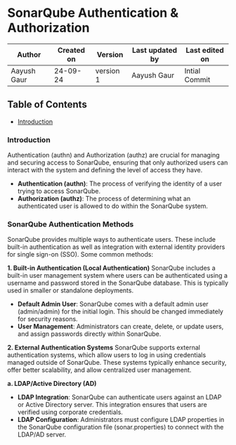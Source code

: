 # SonarQube Authentication & Authorization

| Author        | Created on | Version | Last updated by | Last edited on |
  |-------------|---------|-------------|-------------|---------|
  | Aayush Gaur | 24-09-24 | version 1 | Aayush Gaur | Intial Commit |

## Table of Contents
- [Introduction](#introduction)

### Introduction
Authentication (authn) and Authorization (authz) are crucial for managing and securing access to SonarQube, ensuring that only authorized users can interact with the system and defining the level of access they have.

- **Authentication (authn)**: The process of verifying the identity of a user trying to access SonarQube.
- **Authorization (authz)**: The process of determining what an authenticated user is allowed to do within the SonarQube system.

### SonarQube Authentication Methods
SonarQube provides multiple ways to authenticate users. These include built-in authentication as well as integration with external identity providers for single sign-on (SSO). Some common methods:

**1. Built-in Authentication (Local Authentication)**
SonarQube includes a built-in user management system where users can be authenticated using a username and password stored in the SonarQube database. This is typically used in smaller or standalone deployments.

- **Default Admin User**: SonarQube comes with a default admin user (admin/admin) for the initial login. This should be changed immediately for security reasons.
- **User Management**: Administrators can create, delete, or update users, and assign passwords directly within SonarQube.

**2. External Authentication Systems**
SonarQube supports external authentication systems, which allow users to log in using credentials managed outside of SonarQube. These systems typically enhance security, offer better scalability, and allow centralized user management.

**a. LDAP/Active Directory (AD)**
- **LDAP Integration**: SonarQube can authenticate users against an LDAP or Active Directory server. This integration ensures that users are verified using corporate credentials.
- **LDAP Configuration**: Administrators must configure LDAP properties in the SonarQube configuration file (sonar.properties) to connect with the LDAP/AD server.


